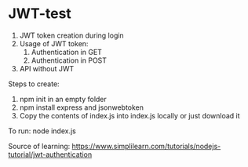 # JWT-test

1. JWT token creation during login
2. Usage of JWT token:
    1. Authentication in GET
    2. Authentication in POST
3. API without JWT


Steps to create:
1. npm init in an empty folder
2. npm install express and jsonwebtoken
3. Copy the contents of index.js into index.js locally or just download it

To run: node index.js

Source of learning: https://www.simplilearn.com/tutorials/nodejs-tutorial/jwt-authentication
